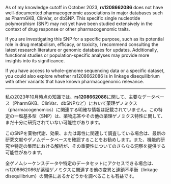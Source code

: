 As of my knowledge cutoff in October 2023, **rs1208662086** does not have well-documented pharmacogenomic associations in major databases such as PharmGKB, ClinVar, or dbSNP. This specific single nucleotide polymorphism (SNP) may not yet have been studied extensively in the context of drug response or other pharmacogenomic traits. 

If you are investigating this SNP for a specific purpose, such as its potential role in drug metabolism, efficacy, or toxicity, I recommend consulting the latest research literature or genomic databases for updates. Additionally, functional studies or population-specific analyses may provide more insights into its significance.

If you have access to whole-genome sequencing data or a specific dataset, you could also explore whether rs1208662086 is in linkage disequilibrium with other variants that have known pharmacogenomic relevance.

---

私の2023年10月時点の知識では、**rs1208662086**に関して、主要なデータベース（PharmGKB、ClinVar、dbSNPなど）において薬理ゲノミクス（pharmacogenomics）に関連する明確な情報は記載されていません。この特定の一塩基多型（SNP）は、薬物応答やその他の薬理ゲノミクス特性に関して、まだ十分に研究されていない可能性があります。

このSNPを薬物代謝、効果、または毒性に関連して調査している場合は、最新の研究文献やゲノムデータベースを確認することをお勧めします。また、機能的研究や特定の集団における解析が、その重要性についてのさらなる洞察を提供する可能性があります。

全ゲノムシーケンスデータや特定のデータセットにアクセスできる場合は、rs1208662086が薬理ゲノミクスに関連する他の変異と連鎖不平衡（linkage disequilibrium）の関係にあるかどうかを調べることも有益です。